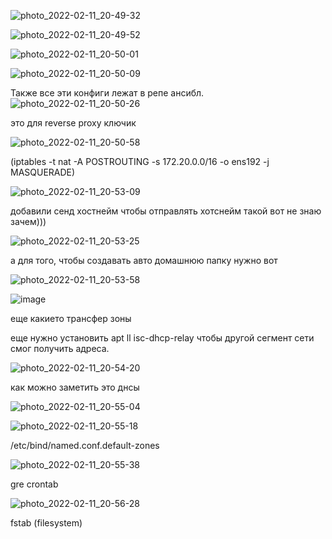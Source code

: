 ![photo_2022-02-11_20-49-32](https://user-images.githubusercontent.com/97450080/153623300-d00c6a25-13e8-4ae5-95fe-c3cc2a1bea1c.jpg)

![photo_2022-02-11_20-49-52](https://user-images.githubusercontent.com/97450080/153623348-9f6c90dd-d8c8-4e1a-b213-59798c46a014.jpg)

![photo_2022-02-11_20-50-01](https://user-images.githubusercontent.com/97450080/153623377-9fa5678d-ccf8-4b5b-8c53-5c4b95462389.jpg)

![photo_2022-02-11_20-50-09](https://user-images.githubusercontent.com/97450080/153623402-fb44254e-7a3b-4611-b973-280ceadc5ac8.jpg)

Также все эти конфиги лежат в репе ансибл.
![photo_2022-02-11_20-50-26](https://user-images.githubusercontent.com/97450080/153623448-4ff1343f-03cd-4ba6-b827-f35ce796cee3.jpg)

это для reverse proxy ключик


![photo_2022-02-11_20-50-58](https://user-images.githubusercontent.com/97450080/153623555-29153876-9524-49d2-99b7-f77a40f38091.jpg)

(iptables -t nat -A POSTROUTING -s 172.20.0.0/16 -o ens192 -j MASQUERADE)

![photo_2022-02-11_20-53-09](https://user-images.githubusercontent.com/97450080/153623960-bfc80bb7-e37d-425a-9dac-98f355eed49c.jpg)

добавили сенд хостнейм чтобы отправлять хотснейм такой вот не знаю зачем)))


![photo_2022-02-11_20-53-25](https://user-images.githubusercontent.com/97450080/153624019-7337d18e-708e-4462-8037-1e5ff01ea96a.jpg)

а для того, чтобы создавать авто домашнюю папку нужно вот


![photo_2022-02-11_20-53-58](https://user-images.githubusercontent.com/97450080/153624127-4c21051c-b880-4912-9b36-d693b4d94884.jpg)

![image](https://user-images.githubusercontent.com/97450080/153630959-23e4040b-fa5b-4602-9d6e-5a4b2ceb7f34.png)


еще какието трансфер зоны

еще нужно установить apt ll isc-dhcp-relay чтобы другой сегмент сети смог получить адреса.


![photo_2022-02-11_20-54-20](https://user-images.githubusercontent.com/97450080/153624203-b2950127-65d9-412a-af8e-17c11e69aff9.jpg)

как можно заметить это днсы


![photo_2022-02-11_20-55-04](https://user-images.githubusercontent.com/97450080/153624304-78470888-b0d6-4dc6-b9ba-981199eeb6f0.jpg)

![photo_2022-02-11_20-55-18](https://user-images.githubusercontent.com/97450080/153624349-67175c0a-af82-47c3-846b-51c4e38442d9.jpg)

/etc/bind/named.conf.default-zones


![photo_2022-02-11_20-55-38](https://user-images.githubusercontent.com/97450080/153624408-4a83045d-62bd-4cfc-b65d-e218e4750b22.jpg)

gre crontab


![photo_2022-02-11_20-56-28](https://user-images.githubusercontent.com/97450080/153624531-54dc1532-488c-467e-9cc7-955af717b93a.jpg)

fstab (filesystem)
